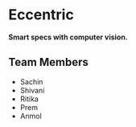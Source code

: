# Eccentric

**Smart specs with computer vision.**

## Team Members
- Sachin 
- Shivani
- Ritika
- Prem
- Anmol
